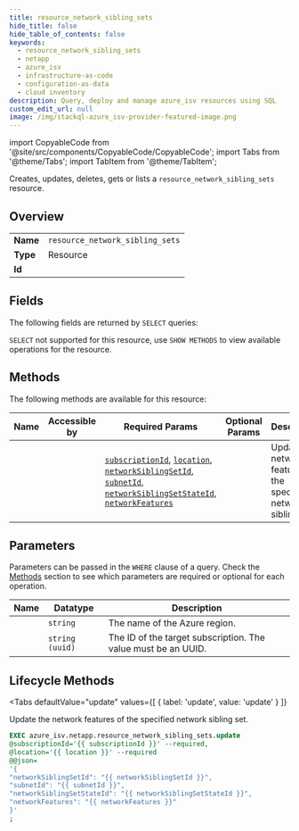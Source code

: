 ```yaml
--- 
title: resource_network_sibling_sets
hide_title: false
hide_table_of_contents: false
keywords:
  - resource_network_sibling_sets
  - netapp
  - azure_isv
  - infrastructure-as-code
  - configuration-as-data
  - cloud inventory
description: Query, deploy and manage azure_isv resources using SQL
custom_edit_url: null
image: /img/stackql-azure_isv-provider-featured-image.png
---
```


import CopyableCode from '@site/src/components/CopyableCode/CopyableCode';
import Tabs from '@theme/Tabs';
import TabItem from '@theme/TabItem';

Creates, updates, deletes, gets or lists a <code>resource_network_sibling_sets</code> resource.

## Overview
<table><tbody>
<tr><td><b>Name</b></td><td><code>resource_network_sibling_sets</code></td></tr>
<tr><td><b>Type</b></td><td>Resource</td></tr>
<tr><td><b>Id</b></td><td><CopyableCode code="azure_isv.netapp.resource_network_sibling_sets" /></td></tr>
</tbody></table>

## Fields

The following fields are returned by `SELECT` queries:

`SELECT` not supported for this resource, use `SHOW METHODS` to view available operations for the resource.


## Methods

The following methods are available for this resource:

<table>
<thead>
    <tr>
    <th>Name</th>
    <th>Accessible by</th>
    <th>Required Params</th>
    <th>Optional Params</th>
    <th>Description</th>
    </tr>
</thead>
<tbody>
<tr>
    <td><a href="#update"><CopyableCode code="update" /></a></td>
    <td><CopyableCode code="exec" /></td>
    <td><a href="#parameter-subscriptionId"><code>subscriptionId</code></a>, <a href="#parameter-location"><code>location</code></a>, <a href="#parameter-networkSiblingSetId"><code>networkSiblingSetId</code></a>, <a href="#parameter-subnetId"><code>subnetId</code></a>, <a href="#parameter-networkSiblingSetStateId"><code>networkSiblingSetStateId</code></a>, <a href="#parameter-networkFeatures"><code>networkFeatures</code></a></td>
    <td></td>
    <td>Update the network features of the specified network sibling set.</td>
</tr>
</tbody>
</table>

## Parameters

Parameters can be passed in the `WHERE` clause of a query. Check the [Methods](#methods) section to see which parameters are required or optional for each operation.

<table>
<thead>
    <tr>
    <th>Name</th>
    <th>Datatype</th>
    <th>Description</th>
    </tr>
</thead>
<tbody>
<tr id="parameter-location">
    <td><CopyableCode code="location" /></td>
    <td><code>string</code></td>
    <td>The name of the Azure region.</td>
</tr>
<tr id="parameter-subscriptionId">
    <td><CopyableCode code="subscriptionId" /></td>
    <td><code>string (uuid)</code></td>
    <td>The ID of the target subscription. The value must be an UUID.</td>
</tr>
</tbody>
</table>

## Lifecycle Methods

<Tabs
    defaultValue="update"
    values={[
        { label: 'update', value: 'update' }
    ]}
>
<TabItem value="update">

Update the network features of the specified network sibling set.

```sql
EXEC azure_isv.netapp.resource_network_sibling_sets.update 
@subscriptionId='{{ subscriptionId }}' --required, 
@location='{{ location }}' --required 
@@json=
'{
"networkSiblingSetId": "{{ networkSiblingSetId }}", 
"subnetId": "{{ subnetId }}", 
"networkSiblingSetStateId": "{{ networkSiblingSetStateId }}", 
"networkFeatures": "{{ networkFeatures }}"
}'
;
```
</TabItem>
</Tabs>
